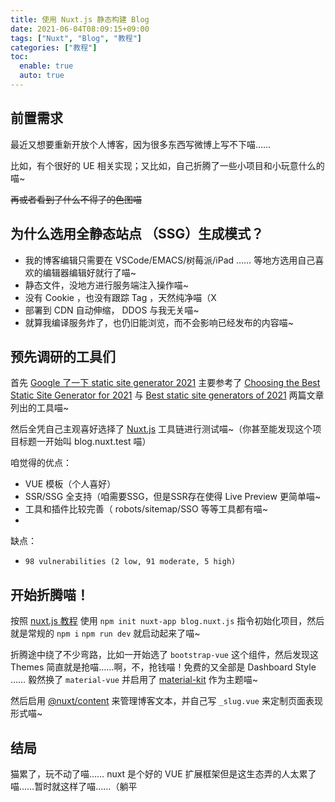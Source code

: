 ```yaml
---
title: 使用 Nuxt.js 静态构建 Blog
date: 2021-06-04T08:09:15+09:00
tags: ["Nuxt", "Blog", "教程"]
categories: ["教程"]
toc:
  enable: true
  auto: true
---
```


## 前置需求

最近又想要重新开放个人博客，因为很多东西写微博上写不下喵……

比如，有个很好的 UE 相关实现；又比如，自己折腾了一些小项目和小玩意什么的喵~

~~再或者看到了什么不得了的色图喵~~

## 为什么选用全静态站点 （SSG）生成模式？

* 我的博客编辑只需要在 VSCode/EMACS/树莓派/iPad …… 等地方选用自己喜欢的编辑器编辑好就行了喵~
* 静态文件，没地方进行服务端注入操作喵~
* 没有 Cookie ，也没有跟踪 Tag ，天然纯净喵（X
* 部署到 CDN 自动伸缩， DDOS 与我无关喵~
* 就算我编译服务炸了，也仍旧能浏览，而不会影响已经发布的内容喵~

## 预先调研的工具们

首先 [Google 了一下 static site generator 2021](https://www.google.com/search?q=static+site+generator+2021&oq=static+site+generator+2021&ie=UTF-8) 主要参考了 [Choosing the Best Static Site Generator for 2021](https://snipcart.com/blog/choose-best-static-site-generator) 与 [Best static site generators of 2021](https://www.techradar.com/best/static-site-generators) 两篇文章列出的工具喵~

然后全凭自己主观喜好选择了 [Nuxt.js](https://nuxtjs.org/) 工具链进行测试喵~（你甚至能发现这个项目标题一开始叫 blog.nuxt.test 喵）

咱觉得的优点：

* VUE 模板（个人喜好）
* SSR/SSG 全支持（咱需要SSG，但是SSR存在使得 Live Preview 更简单喵~
* 工具和插件比较完善（ robots/sitemap/SSO 等等工具都有喵~
* 

缺点：

* `98 vulnerabilities (2 low, 91 moderate, 5 high)`

## 开始折腾喵！

按照 [nuxt.js 教程](https://nuxtjs.org/docs/2.x/get-started/installation) 使用 `npm init nuxt-app blog.nuxt.js` 指令初始化项目，然后就是常规的 `npm i` `npm run dev` 就启动起来了喵~

折腾途中绕了不少弯路，比如一开始选了 `bootstrap-vue` 这个组件，然后发现这 Themes 简直就是抢喵……啊，不，抢钱喵！免费的又全部是 Dashboard Style …… 毅然换了 `material-vue` 并启用了 [material-kit](https://demos.creative-tim.com/vue-material-kit/) 作为主题喵~

然后启用 [@nuxt/content](https://content.nuxtjs.org/) 来管理博客文本，并自己写 `_slug.vue` 来定制页面表现形式喵~

## 结局

猫累了，玩不动了喵…… nuxt 是个好的 VUE 扩展框架但是这生态弄的人太累了喵……暂时就这样了喵……（躺平
